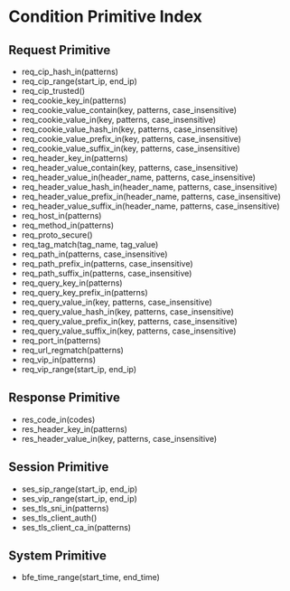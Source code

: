 # Condition Primitive Index

## Request Primitive
 * req_cip_hash_in(patterns)
 * req_cip_range(start_ip, end_ip)
 * req_cip_trusted()
 * req_cookie_key_in(patterns)
 * req_cookie_value_contain(key, patterns, case_insensitive)
 * req_cookie_value_in(key, patterns, case_insensitive)
 * req_cookie_value_hash_in(key, patterns, case_insensitive)
 * req_cookie_value_prefix_in(key, patterns, case_insensitive)
 * req_cookie_value_suffix_in(key, patterns, case_insensitive)
 * req_header_key_in(patterns)
 * req_header_value_contain(key, patterns, case_insensitive)
 * req_header_value_in(header_name, patterns, case_insensitive)
 * req_header_value_hash_in(header_name, patterns, case_insensitive)
 * req_header_value_prefix_in(header_name, patterns, case_insensitive)
 * req_header_value_suffix_in(header_name, patterns, case_insensitive)
 * req_host_in(patterns)
 * req_method_in(patterns)
 * req_proto_secure()
 * req_tag_match(tag_name, tag_value)
 * req_path_in(patterns, case_insensitive)
 * req_path_prefix_in(patterns, case_insensitive)
 * req_path_suffix_in(patterns, case_insensitive)
 * req_query_key_in(patterns)
 * req_query_key_prefix_in(patterns)
 * req_query_value_in(key, patterns, case_insensitive)
 * req_query_value_hash_in(key, patterns, case_insensitive)
 * req_query_value_prefix_in(key, patterns, case_insensitive)
 * req_query_value_suffix_in(key, patterns, case_insensitive)
 * req_port_in(patterns)
 * req_url_regmatch(patterns)
 * req_vip_in(patterns)
 * req_vip_range(start_ip, end_ip)

## Response Primitive
 * res_code_in(codes)
 * res_header_key_in(patterns)
 * res_header_value_in(key, patterns, case_insensitive)

## Session Primitive
 * ses_sip_range(start_ip, end_ip)
 * ses_vip_range(start_ip, end_ip)
 * ses_tls_sni_in(patterns)
 * ses_tls_client_auth()
 * ses_tls_client_ca_in(patterns)

## System Primitive
 * bfe_time_range(start_time, end_time)

